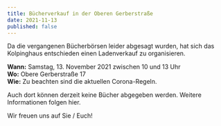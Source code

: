 ```yaml
---
title: Bücherverkauf in der Oberen Gerberstraße
date: 2021-11-13
published: false
---
```


<!--mehr-->

Da die vergangenen Bücherbörsen leider abgesagt wurden, hat sich das Kolpinghaus entschieden einen Ladenverkauf zu organisieren.

**Wann:** Samstag, 13. November 2021 zwischen 10 und 13 Uhr<br>
**Wo:** Obere Gerberstraße 17<br>
**Wie:** Zu beachten sind die aktuellen Corona-Regeln.

Auch dort können derzeit keine Bücher abgegeben werden. Weitere Informationen folgen hier.

Wir freuen uns auf Sie / Euch!
